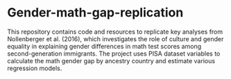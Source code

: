 # Gender-math-gap-replication
This repository contains code and resources to replicate key analyses from Nollenberger et al. (2016), which investigates the role of culture and gender equality in explaining gender differences in math test scores among second-generation immigrants. The project uses PISA dataset variables to calculate the math gender gap by ancestry country and estimate various regression models.
